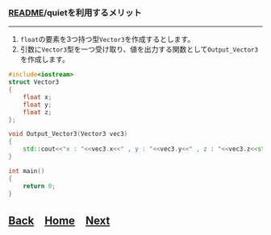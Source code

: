 ### [README](../../README.md)/quietを利用するメリット

***
1. `float`の要素を3つ持つ型`Vector3`を作成するとします。
2. 引数に`Vector3`型を一つ受け取り、値を出力する関数として`Output_Vector3`を作成します。
``` C++
#include<iostream>
struct Vector3
{
    float x;
    float y;
    float z;
};

void Output_Vector3(Vector3 vec3)
{
    std::cout<<"x : "<<vec3.x<<" , y : "<<vec3.y<<" , z : "<<vec3.z<<std::endl;
}

int main()
{
    return 0;
}
``` 
## [Back](merit_0_0.md)　[Home](merit_0_0.md)　[Next](merit_0_2.md)　
